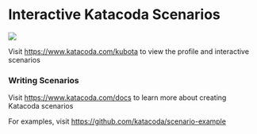# Interactive Katacoda Scenarios

[![](http://shields.katacoda.com/katacoda/kubota/count.svg)](https://www.katacoda.com/kubota "Get your profile on Katacoda.com")

Visit https://www.katacoda.com/kubota to view the profile and interactive scenarios

### Writing Scenarios
Visit https://www.katacoda.com/docs to learn more about creating Katacoda scenarios

For examples, visit https://github.com/katacoda/scenario-example
